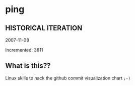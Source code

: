 # ping

## HISTORICAL ITERATION
2007-11-08

Incremented: 3811

## What is this?? 
Linux skills to hack the github commit visualization chart `;-)`
